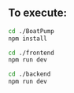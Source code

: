 To execute:
--
```bash
cd ./BoatPump
npm install
```
```bash
cd ./frontend
npm run dev
```

```bash
cd ./backend
npm run dev
```
